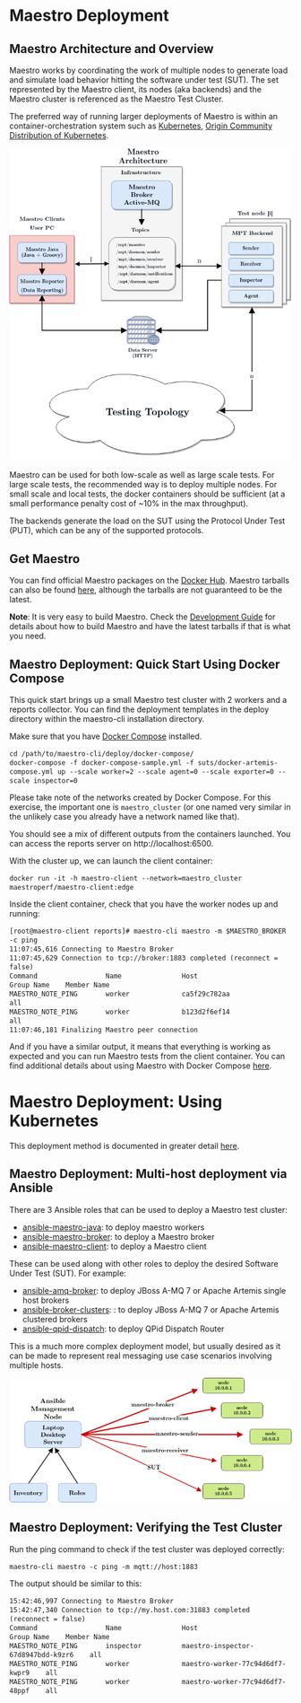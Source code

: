Maestro Deployment
============

Maestro Architecture and Overview
----

Maestro works by coordinating the work of multiple nodes to generate load and simulate load behavior 
hitting the software under test (SUT). The set represented by the Maestro client, its nodes (aka backends)
and the Maestro cluster is referenced as the Maestro Test Cluster.

The preferred way of running larger deployments of Maestro is within an container-orchestration system such as
[Kubernetes](http://kubernetes.io), [Origin Community Distribution of Kubernetes](http://www.okd.io).

![Maestro Overview](figures/maestro_architecture.png)

Maestro can be used for both low-scale as well as large scale tests. For large scale tests, the recommended
way is to deploy multiple nodes. For small scale and local tests, the docker containers should be sufficient (at a 
small performance penalty cost of ~10% in the max throughput).

The backends generate the load on the SUT using the Protocol Under Test (PUT), which can be any of the supported
protocols.


Get Maestro
----

You can find official Maestro packages on the [Docker Hub](https://hub.docker.com/r/maestroperf/). Maestro tarballs 
can also be found [here](http://www.orpiske.net/files/maestro-java/), although the tarballs are not guaranteed to be the
latest.

**Note**: It is very easy to build Maestro. Check the [Development Guide](Development.md) for details about how to build 
Maestro and have the latest tarballs if that is what you need.

Maestro Deployment: Quick Start Using Docker Compose 
----

This quick start brings up a small Maestro test cluster with 2 workers and a reports collector. You can find the 
deployment templates in the deploy directory within the maestro-cli installation directory.   

  
Make sure that you have [Docker Compose](https://docs.docker.com/compose/) installed.  

```
cd /path/to/maestro-cli/deploy/docker-compose/
docker-compose -f docker-compose-sample.yml -f suts/docker-artemis-compose.yml up --scale worker=2 --scale agent=0 --scale exporter=0 --scale inspector=0
```

Please take note of the networks created by Docker Compose. For this exercise, the important one is `maestro_cluster` 
(or one named very similar in the unlikely case you already have a network named like that). 

You should see a mix of different outputs from the containers launched. You can access the reports server on 
http://localhost:6500.

With the cluster up, we can launch the client container:

```
docker run -it -h maestro-client --network=maestro_cluster maestroperf/maestro-client:edge
```

Inside the client container, check that you have the worker nodes up and running:

```
[root@maestro-client reports]# maestro-cli maestro -m $MAESTRO_BROKER -c ping
11:07:45,616 Connecting to Maestro Broker
11:07:45,629 Connection to tcp://broker:1883 completed (reconnect = false)
Command                 Name               Host                              Group Name    Member Name
MAESTRO_NOTE_PING       worker             ca5f29c782aa                      all                     
MAESTRO_NOTE_PING       worker             b123d2f6ef14                      all                     
11:07:46,181 Finalizing Maestro peer connection
```

And if you have a similar output, it means that everything is working as expected and you can run Maestro tests from 
the client container. You can find additional details about using Maestro with Docker Compose [here](../docker-compose/maestro).

Maestro Deployment: Using Kubernetes
============

This deployment method is documented in greater detail [here](../kubernetes).

Maestro Deployment: Multi-host deployment via Ansible
----

There are 3 Ansible roles that can be used to deploy a Maestro test cluster: 
* [ansible-maestro-java](https://github.com/msgqe/ansible-maestro-java): to deploy maestro workers
* [ansible-maestro-broker](https://github.com/msgqe/ansible-maestro-broker): to deploy a Maestro broker
* [ansible-maestro-client](https://github.com/msgqe/ansible-maestro-client): to deploy a Maestro client

These can be used along with other roles to deploy the desired Software Under Test (SUT). 
For example:
* [ansible-amq-broker](https://github.com/msgqe/ansible-amq-broker): to deploy JBoss A-MQ 7 or Apache Artemis single host brokers
* [ansible-broker-clusters](https://github.com/msgqe/ansible-broker-clusters): : to deploy JBoss A-MQ 7 or Apache Artemis clustered brokers
* [ansible-qpid-dispatch](https://github.com/rh-messaging-qe/ansible-qpid-dispatch): to deploy QPid Dispatch Router

This is a much more complex deployment model, but usually desired as it can be made to represent real messaging use case 
scenarios involving multiple hosts.

![Maestro Deployment Overview](figures/maestro_deployment.png)


Maestro Deployment: Verifying the Test Cluster
---- 

Run the ping command to check if the test cluster was deployed correctly: 

```
maestro-cli maestro -c ping -m mqtt://host:1883
```

The output should be similar to this:

```
15:42:46,997 Connecting to Maestro Broker
15:42:47,340 Connection to tcp://my.host.com:31883 completed (reconnect = false)
Command                 Name               Host                              Group Name    Member Name
MAESTRO_NOTE_PING       inspector          maestro-inspector-67d8947bdd-k9zr6    all                     
MAESTRO_NOTE_PING       worker             maestro-worker-77c94d6df7-kwpr9    all                     
MAESTRO_NOTE_PING       worker             maestro-worker-77c94d6df7-48ppf    all        
```